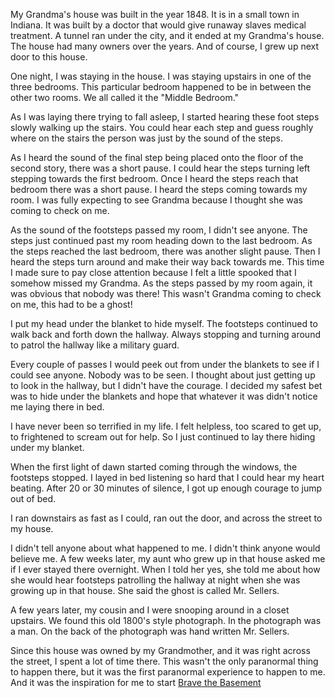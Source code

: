 My Grandma's house was built in the year 1848. It is in a small town in Indiana. It was built by a doctor that would give runaway slaves medical treatment. A tunnel ran under the city, and it ended at my Grandma's house. The house had many owners over the years. And of course, I grew up next door to this house.

One night, I was staying in the house. I was staying upstairs in one of the three bedrooms. This particular bedroom happened to be in between the other two rooms. We all called it the "Middle Bedroom."

As I was laying there trying to fall asleep, I started hearing these foot steps slowly walking up the stairs. You could hear each step and guess roughly where on the stairs the person was just by the sound of the steps. 

As I heard the sound of the final step being placed onto the floor of the second story, there was a short pause. I could hear the steps turning left stepping towards the first bedroom. Once I heard the steps reach that bedroom there was a short pause. I heard the steps coming towards my room. I was fully expecting to see Grandma because I thought she was coming to check on me. 

As the sound of the footsteps passed my room, I didn't see anyone. The steps just continued past my room heading down to the last bedroom. As the steps reached the last bedroom, there was another slight pause. Then I heard the steps turn around and make their way back towards me. This time I made sure to pay close attention because I felt a little spooked that I somehow missed my Grandma. As the steps passed by my room again, it was obvious that nobody was there! This wasn't Grandma coming to check on me, this had to be a ghost!

I put my head under the blanket to hide myself. The footsteps continued to walk back and forth down the hallway. Always stopping and turning around to patrol the hallway like a military guard.

Every couple of passes I would peek out from under the blankets to see if I could see anyone. Nobody was to be seen. I thought about just getting up to look in the hallway, but I didn't have the courage. I decided my safest bet was to hide under the blankets and hope that whatever it was didn't notice me laying there in bed. 

I have never been so terrified in my life. I felt helpless, too scared to get up, to frightened to scream out for help. So I just continued to lay there hiding under my blanket.

When the first light of dawn started coming through the windows, the footsteps stopped. I layed in bed listening so hard that I could hear my heart beating. After 20 or 30 minutes of silence, I got up enough courage to jump out of bed. 

I ran downstairs as fast as I could, ran out the door, and across the street to my house. 

I didn't tell anyone about what happened to me. I didn't think anyone would believe me. A few weeks later, my aunt who grew up in that house asked me if I ever stayed there overnight. When I told her yes, she told me about how she would hear footsteps patrolling the hallway at night when she was growing up in that house. She said the ghost is called Mr. Sellers.

A few years later, my cousin and I were snooping around in a closet upstairs. We found this old 1800's style photograph. In the photograph was a man. On the back of the photograph was hand written Mr. Sellers.

Since this house was owned by my Grandmother, and it was right across the street, I spent a lot of time there. This wasn't the only paranormal thing to happen there, but it was the first paranormal experience to happen to me. And it was the inspiration for me to start [Brave the Basement](https://bravethebasement.weebly.com/)